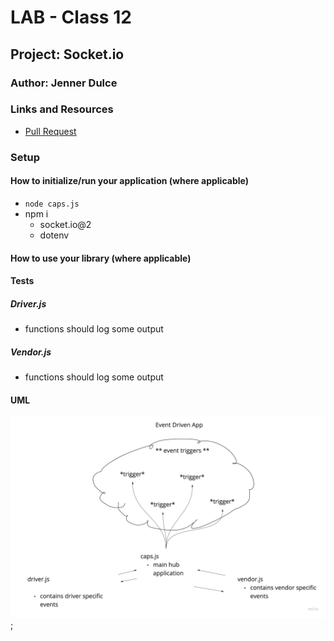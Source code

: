 # LAB - Class 12

## Project: Socket.io

### Author: Jenner Dulce

### Links and Resources

- [Pull Request](https://github.com/jennerdulce/CAPS/pull/1)

### Setup

#### How to initialize/run your application (where applicable)

- `node caps.js`
- npm i
  - socket.io@2
  - dotenv

#### How to use your library (where applicable)

#### Tests

##### Driver.js

- functions should log some output

##### Vendor.js

- functions should log some output

#### UML

![UML Example](./UML.jpg);
